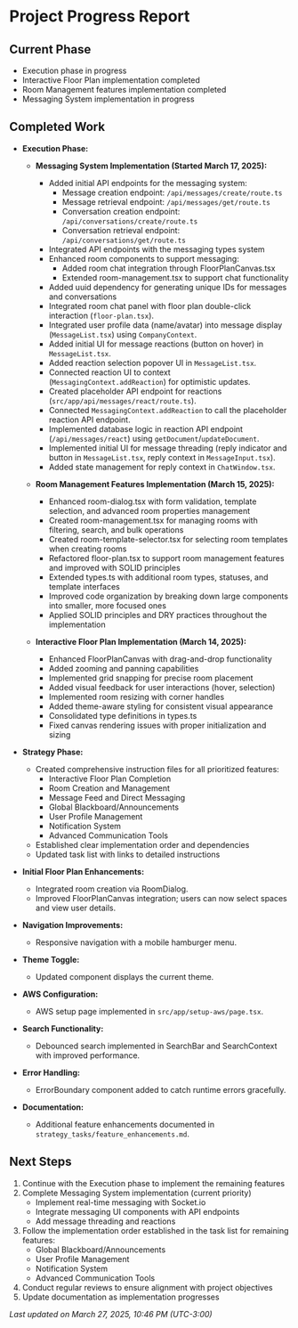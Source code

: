# Project Progress Report

## Current Phase
- Execution phase in progress
- Interactive Floor Plan implementation completed
- Room Management features implementation completed
- Messaging System implementation in progress

## Completed Work
- **Execution Phase:**
  - **Messaging System Implementation (Started March 17, 2025):**
    - Added initial API endpoints for the messaging system:
      - Message creation endpoint: `/api/messages/create/route.ts`
      - Message retrieval endpoint: `/api/messages/get/route.ts`
      - Conversation creation endpoint: `/api/conversations/create/route.ts`
      - Conversation retrieval endpoint: `/api/conversations/get/route.ts`
    - Integrated API endpoints with the messaging types system
    - Enhanced room components to support messaging:
      - Added room chat integration through FloorPlanCanvas.tsx
      - Extended room-management.tsx to support chat functionality
    - Added uuid dependency for generating unique IDs for messages and conversations
    - Integrated room chat panel with floor plan double-click interaction (`floor-plan.tsx`).
    - Integrated user profile data (name/avatar) into message display (`MessageList.tsx`) using `CompanyContext`.
    - Added initial UI for message reactions (button on hover) in `MessageList.tsx`.
    - Added reaction selection popover UI in `MessageList.tsx`.
    - Connected reaction UI to context (`MessagingContext.addReaction`) for optimistic updates.
    - Created placeholder API endpoint for reactions (`src/app/api/messages/react/route.ts`).
    - Connected `MessagingContext.addReaction` to call the placeholder reaction API endpoint.
    - Implemented database logic in reaction API endpoint (`/api/messages/react`) using `getDocument`/`updateDocument`.
    - Implemented initial UI for message threading (reply indicator and button in `MessageList.tsx`, reply context in `MessageInput.tsx`).
    - Added state management for reply context in `ChatWindow.tsx`.
    
  - **Room Management Features Implementation (March 15, 2025):**
    - Enhanced room-dialog.tsx with form validation, template selection, and advanced room properties management
    - Created room-management.tsx for managing rooms with filtering, search, and bulk operations
    - Created room-template-selector.tsx for selecting room templates when creating rooms
    - Refactored floor-plan.tsx to support room management features and improved with SOLID principles
    - Extended types.ts with additional room types, statuses, and template interfaces
    - Improved code organization by breaking down large components into smaller, more focused ones
    - Applied SOLID principles and DRY practices throughout the implementation
  
  - **Interactive Floor Plan Implementation (March 14, 2025):**
    - Enhanced FloorPlanCanvas with drag-and-drop functionality
    - Added zooming and panning capabilities
    - Implemented grid snapping for precise room placement
    - Added visual feedback for user interactions (hover, selection)
    - Implemented room resizing with corner handles
    - Added theme-aware styling for consistent visual appearance
    - Consolidated type definitions in types.ts
    - Fixed canvas rendering issues with proper initialization and sizing
  
- **Strategy Phase:**
  - Created comprehensive instruction files for all prioritized features:
    - Interactive Floor Plan Completion
    - Room Creation and Management
    - Message Feed and Direct Messaging
    - Global Blackboard/Announcements
    - User Profile Management
    - Notification System
    - Advanced Communication Tools
  - Established clear implementation order and dependencies
  - Updated task list with links to detailed instructions
- **Initial Floor Plan Enhancements:** 
  - Integrated room creation via RoomDialog.
  - Improved FloorPlanCanvas integration; users can now select spaces and view user details.
- **Navigation Improvements:** 
  - Responsive navigation with a mobile hamburger menu.
- **Theme Toggle:** 
  - Updated component displays the current theme.
- **AWS Configuration:** 
  - AWS setup page implemented in `src/app/setup-aws/page.tsx`.
- **Search Functionality:** 
  - Debounced search implemented in SearchBar and SearchContext with improved performance.
- **Error Handling:** 
  - ErrorBoundary component added to catch runtime errors gracefully.
- **Documentation:** 
  - Additional feature enhancements documented in `strategy_tasks/feature_enhancements.md`.

## Next Steps
1. Continue with the Execution phase to implement the remaining features
2. Complete Messaging System implementation (current priority)
   - Implement real-time messaging with Socket.io
   - Integrate messaging UI components with API endpoints
   - Add message threading and reactions
3. Follow the implementation order established in the task list for remaining features:
   - Global Blackboard/Announcements
   - User Profile Management
   - Notification System
   - Advanced Communication Tools
4. Conduct regular reviews to ensure alignment with project objectives
5. Update documentation as implementation progresses

_Last updated on March 27, 2025, 10:46 PM (UTC-3:00)_
